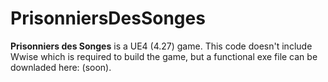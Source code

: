 # PrisonniersDesSonges

**Prisonniers des Songes** is a UE4 (4.27) game. This code doesn't include Wwise which is required to build the game, but a functional exe file can be downladed here: (soon). 
